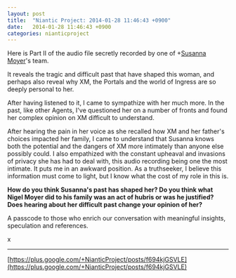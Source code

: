 ```yaml
---
layout: post
title:  "Niantic Project: 2014-01-28 11:46:43 +0900"
date:   2014-01-28 11:46:43 +0900
categories: nianticproject
---
```

Here is Part II of the audio file secretly recorded by one of +[Susanna Moyer](https://plus.google.com/101560858827970533247 "")'s team.

It reveals the tragic and difficult past that have shaped this woman, and perhaps also reveal why XM, the Portals and the world of Ingress are so deeply personal to her.

After having listened to it, I came to sympathize with her much more. In the past, like other Agents, I've questioned her on a number of fronts and found her complex opinion on XM difficult to understand. 

After hearing the pain in her voice as she recalled how XM and her father's choices impacted her family, I came to understand that Susanna knows both the potential and the dangers of XM more intimately than anyone else possibly could. I also empathized with the constant upheaval and invasions of privacy she has had to deal with, this audio recording being one the most intimate. It puts me in an awkward position. As a truthseeker, I believe this information must come to light, but I know what the cost of my role in this is.

**How do you think Susanna's past has shaped her? Do you think what Nigel Moyer did to his family was an act of hubris or was he justified? Does hearing about her difficult past change your opinion of her?**

A passcode to those who enrich our conversation with meaningful insights, speculation and references.

x
- - -
[https://plus.google.com/+NianticProject/posts/f694kjGSVLE](https://plus.google.com/+NianticProject/posts/f694kjGSVLE)
